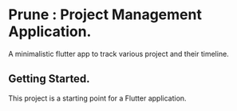 # Prune : Project Management Application.

A minimalistic flutter app to track various project and their timeline.

## Getting Started.

This project is a starting point for a Flutter application.

